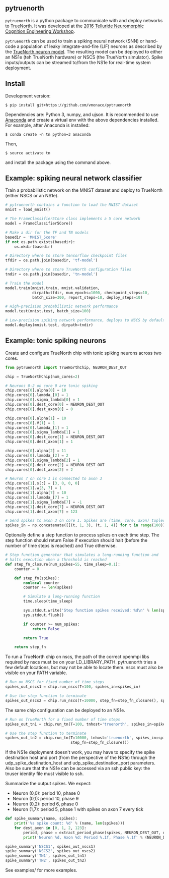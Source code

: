 ## pytruenorth

``pytruenorth`` is a python package to communicate with and deploy networks to [TrueNorth](http://science.sciencemag.org/content/345/6197/668). It was developed at the [2016 Telluride Neuromorphic Cognition Engineering Workshop](http://telluride.iniforum.ch/).

``pytruenorth`` can be used to train a spiking neural network (SNN) or hand-code a population of leaky integrate-and-fire (LIF) neurons as described by the [TrueNorth neuron model](http://www.research.ibm.com/software/IBMResearch/multimedia/IJCNN2013.neuron-model.pdf). The resulting model can be deployed to either an NS1e (teh TrueNorth hardware) or NSCS (the TrueNorth simulator). Spike inputs/outputs can be streamed to/from the NS1e for real-time system deployment.

## Install

Development version:

    $ pip install git+https://github.com/vmonaco/pytruenorth

Dependencies are: Python 3, numpy, and ujson. It is recommended to use [Anaconda](https://www.continuum.io/downloads) and create a virtual env with the above dependencies installed. For example, after Anaconda is installed:

    $ conda create -n tn python=3 anaconda
    
Then,

    $ source activate tn

and install the package using the command above.

## Example: spiking neural network classifier

Train a probabilistic network on the MNIST dataset and deploy to TrueNorth (either NSCS or an NS1e).

```python
# pytruenorth contains a function to load the MNIST dataset
mnist = load_mnist()

# The FrameClassifier5Core class implements a 5 core network
model = FrameClassifier5Core()

# Make a dir for the TF and TN models
basedir = 'MNIST_5core'
if not os.path.exists(basedir):
    os.mkdir(basedir)

# Directory where to store tensorflow checkpoint files
tfdir = os.path.join(basedir, 'tf-model')

# Directory where to store TrueNorth configuration files
tndir = os.path.join(basedir, 'tn-model')

# Train the model
model.train(mnist.train, mnist.validation,
            dirpath=tfdir, num_epochs=1000, checkpoint_steps=10,
            batch_size=300, report_steps=10, deploy_steps=10)

# High-precision probabilistic network performance
model.test(mnist.test, batch_size=100)

# Low-precision spiking network performance, deploys to NSCS by default
model.deploy(mnist.test, dirpath=tndir)
```

## Example: tonic spiking neurons

Create and configure TrueNorth chip with tonic spiking neurons across two cores.

```python
from pytruenorth import TrueNorthChip, NEURON_DEST_OUT

chip = TrueNorthChip(num_cores=2)

# Neurons 0-2 on core 0 are tonic spiking
chip.cores[0].alpha[0] = 10
chip.cores[0].lambda_[0] = 1
chip.cores[0].sigma_lambda[0] = 1
chip.cores[0].dest_core[0] = NEURON_DEST_OUT
chip.cores[0].dest_axon[0] = 0

chip.cores[0].alpha[1] = 10
chip.cores[0].V[1] = 1
chip.cores[0].lambda_[1] = 1
chip.cores[0].sigma_lambda[1] = 1
chip.cores[0].dest_core[1] = NEURON_DEST_OUT
chip.cores[0].dest_axon[1] = 1

chip.cores[0].alpha[2] = 11
chip.cores[0].lambda_[2] = 2
chip.cores[0].sigma_lambda[2] = 1
chip.cores[0].dest_core[2] = NEURON_DEST_OUT
chip.cores[0].dest_axon[2] = 2

# Neuron 7 on core 1 is connected to axon 3
chip.cores[1].s[:] = [3, 0, 0, 0]
chip.cores[1].w[3, 7] = 1
chip.cores[1].alpha[7] = 10
chip.cores[1].lambda_[7] = 1
chip.cores[1].sigma_lambda[7] = -1
chip.cores[1].dest_core[7] = NEURON_DEST_OUT
chip.cores[1].dest_axon[7] = 123

# Send spikes to axon 3 on core 1. Spikes are (time, core, axon) tuples
spikes_in = np.concatenate([[(t, 1, 3), (t, 1, 4)] for t in range(100)])
```

Optionally define a step function to process spikes on each time step. The step function should return False if execution should halt (before the number of time steps is reached) and True otherwise.

```python
# Step function generator that simulates a long-running function and 
# halts execution when a threshold is reached
def step_fn_closure(num_spikes=55, time_sleep=0.1):
    counter = 0

    def step_fn(spikes):
        nonlocal counter
        counter += len(spikes)

        # Simulate a long-running function
        time.sleep(time_sleep)

        sys.stdout.write('Step function spikes received: %d\n' % len(spikes))
        sys.stdout.flush()

        if counter >= num_spikes:
            return False

        return True

    return step_fn
```

To run a TrueNorth chip on nscs, the path of the correct openmpi libs required by nscs must be on your LD_LIBRARY_PATH. pytruenorth tries a few default locations, but may not be able to locate them. nscs must also be visible on your PATH variable.

```python
# Run on NSCS for fixed number of time steps
spikes_out_nscs1 = chip.run_nscs(T=100, spikes_in=spikes_in)

# Use the step function to terminate
spikes_out_nscs2 = chip.run_nscs(T=10000, step_fn=step_fn_closure(), spikes_in=spikes_in)
```

The same chip configuration can be deployed to an NS1e.

```python
# Run on TrueNorth for a fixed number of time steps
spikes_out_tn1 = chip.run_tn(T=100, tnhost='truenorth', spikes_in=spikes_in)

# Use the step function to terminate
spikes_out_tn2 = chip.run_tn(T=10000, tnhost='truenorth', spikes_in=spikes_in,
                             step_fn=step_fn_closure())
```

If the NS1e deployment doesn't work, you may have to specify the spike destination host and port (from the perspective of the NS1e) through the udp_spike_destination_host and udp_spike_destination_port parameters. Also be sure that the NS1e can be accessed via an ssh public key: the tnuser identity file must visible to ssh.

Summarize the output spikes. We expect:

* Neuron (0,0): period 10, phase 0
* Neuron (0,1): period 10, phase 9
* Neuron (0,2): period 6, phase 0
* Neuron (1,7): period 5, phase 1 with spikes on axon 7 every tick

```python
def spike_summary(name, spikes):
    print('%s spike count: %d' % (name, len(spikes)))
    for dest_axon in [0, 1, 2, 123]:
        period, phase = extract_period_phase(spikes, NEURON_DEST_OUT, dest_axon)
        print('Neuron %d, Axon %d: Period %.1f, Phase %.1f' % (NEURON_DEST_OUT, dest_axon, period, phase))

spike_summary('NSCS1', spikes_out_nscs1)
spike_summary('NSCS2', spikes_out_nscs2)
spike_summary('TN1', spikes_out_tn1)
spike_summary('TN2', spikes_out_tn2)
```

See examples/ for more examples.
